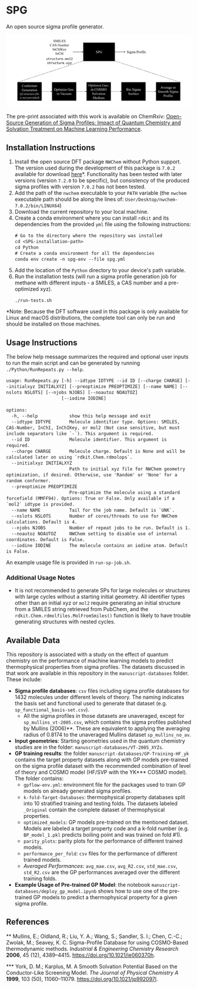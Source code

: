 # SPG
An open source sigma profile generator.

![plot](./imgs/workflow.png)

The pre-print associated with this work is available on ChemRxiv: [Open-Source Generation of Sigma Profiles: Impact of Quantum Chemistry and Solvation Treatment on Machine Learning Performance](https://chemrxiv.org/engage/chemrxiv/article-details/67bc9bf6fa469535b9bb872e).

## Installation Instructions
1. Install the open source DFT package `NWChem` without Python support. The version used during the development of this package is `7.0.2` available for download [here](https://github.com/nwchemgit/nwchem/releases/tag/v7.0.2-release)*. Functionality has been tested with later versions (version `7.2.0` to be specific), but consistency of the produced sigma profiles with version `7.0.2` has not been tested.
2. Add the path of the `nwchem` executable to your `PATH` variable (the `nwchem` executable path should be along the lines of: `User/Desktop/nwchem-7.0.2/bin/LINUX64`)
3. Download the current repository to your local machine.
4. Create a conda environment where you can install `rdkit` and its dependencies from the provided `yml` file using the following instructions:
   ```
   # Go to the directory where the repository was installed
   cd <SPG-installation-path>
   cd Python
   # Create a conda environment for all the dependencies
   conda env create -n spg-env --file spg.yml
   ```
5. Add the location of the `Python` directory to your device's path variable.
6. Run the installation tests (will run a sigma profile generation job for methane with different inputs - a SMILES, a CAS number and a pre-optimized xyz).
   ```
   ./run-tests.sh
   ```

*Note: Because the DFT software used in this package is only available for Linux and macOS distributions, the complete tool can only be run and should be installed on those machines. 

## Usage Instructions

The below help message summarizes the required and optional user inputs to run the main script and can be generated by running `./Python/RunRepeats.py --help`.

```
usage: RunRepeats.py [-h] --idtype IDTYPE --id ID [--charge CHARGE] [--initialxyz INITIALXYZ] [--preoptimize PREOPTIMIZE] [--name NAME] [--nslots NSLOTS] [--njobs NJOBS] [--noautoz NOAUTOZ]
                     [--iodine IODINE]

options:
  -h, --help            show this help message and exit
  --idtype IDTYPE       Molecule identifier type. Options: SMILES, CAS-Number, InChI, InChIKey, or mol2 (Not case sensitive, but must include separators like `-`). This argument is required.
  --id ID               Molecule identifier. This argument is required.
  --charge CHARGE       Molecule charge. Default is None and will be calculated later on using `rdkit.Chem.rdmolops`.
  --initialxyz INITIALXYZ
                        Path to initial xyz file for NWChem geometry optimization, if desired. Otherwise, use 'Random' or 'None' for a random conformer.
  --preoptimize PREOPTIMIZE
                        Pre-optimize the molecule using a standard forcefield (MMFF94). Options: True or False. Only available if a `mol2` idtype is provided.
  --name NAME           Tail for the job name. Default is `UNK`.
  --nslots NSLOTS       Number of cores/threads to use for NWChem calculations. Default is 4.
  --njobs NJOBS         Number of repeat jobs to be run. Default is 1.
  --noautoz NOAUTOZ     NWChem setting to disable use of internal coordinates. Default is False.
  --iodine IODINE       The molecule contains an iodine atom. Default is False.
```

An example usage file is provided in `run-sp-job.sh`.

### Additional Usage Notes

- It is not recommended to generate SPs for large molecules or structures with large cycles without a starting initial geometry. All identifier types other than an initial xyz or `mol2` require generating an initial structure from a SMILES string retrieved from PubChem, and the `rdkit.Chem.rdmolfiles.MolFromSmiles()` function is likely to have trouble generating structures with nested cycles.


## Available Data
This repository is associated with a study on the effect of quantum chemistry on the performance of machine learning models to predict thermophysical properties from sigma profiles. The datasets discussed in that work are available in this repository in the `manuscript-databases` folder. These include:

- **Sigma profile databases**: `csv` files including sigma profile databases for 1432 molecules under different levels of theory. The naming indicates the basis set and functional used to generate that dataset (e.g. `sp_functional_basis-set.csv`). 
   - All the sigma profiles in those datasets are unaveraged, except for `sp_mullins_vt-2005.csv`, which contains the sigma profiles published by Mullins (2006)**. These are equivalent to applying the averaging radius of 0.8174 to the unaveraged Mullins dataset `sp_mullins_no_av`.
- **Input geometries**: Starting geometries used in the quantum chemistry studies are in the folder: `manuscript-databases/VT-2005_XYZs`.
- **GP training results**: the folder `manuscript-databases/GP-Training-HF_yk` contains the target property datasets along with GP models pre-trained on the sigma profile dataset with the recommended combination of level of theory and COSMO model (HF/SVP with the YK*** COSMO model). The folder contains:
   - `gpflow-env.yml`: environment file for the packages used to train GP models on already generated sigma profiles.
   - `k-fold-Target-Databases`: thermophysical property databases split into 10 stratified training and testing folds. The datasets labeled `_Original` contain the complete dataset of thermophysical properties.
   - `optimized_models`: GP models pre-trained on the mentioned dataset. Models are labeled a target property code and a k-fold number (e.g. `BP_model_1.pkl` predicts boiling point and was trained on fold #1).
   - `parity_plots`: parity plots for the performance of different trained models.
   - `performance_per_fold`: `csv` files for the performance of different trained models.
   - *Averaged Performances*: `avg_mae.csv`, `avg_R2.csv`, `std_mae.csv`, `std_R2.csv` are the GP performances averaged over the different training folds.
- **Example Usage of Pre-trained GP Model**: the notebook `manuscript-databases/deploy_gp_model.ipynb` shows how to use one of the pre-trained GP models to predict a thermophysical property for a given sigma profile. 


## References
** Mullins, E.; Oldland, R.; Liu, Y. A.; Wang, S.; Sandler, S. I.; Chen, C.-C.; Zwolak, M.; Seavey, K. C. Sigma-Profile Database for using COSMO-Based thermodynamic methods. *Industrial & Engineering Chemistry Research* **2006**, 45 (12), 4389–4415. https://doi.org/10.1021/ie060370h.

*** York, D. M.; Karplus, M. A Smooth Solvation Potential Based on the Conductor-Like Screening Model. *The Journal of Physical Chemistry A* **1999**, 103 (50), 11060–11079. https://doi.org/10.1021/jp992097l.
